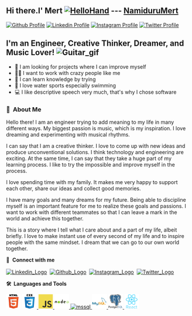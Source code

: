 ## Hi there.I' Mert <a target="_blank" href="https://www.instagram.com/mertnamiduru/"> <img src="https://media.tenor.com/oqXocliEYAMAAAAi/hello-yellow.gif" alt="HelloHand" width="5%" /></a> --- <a  href="https://github.com/NamiduruMert">NamiduruMert</a>

<a target="_blank" href="https://github.com/NamiduruMert"
      ><img
        height="34px"
        width="135px"
        alt="Github Profile"
        src="https://img.shields.io/twitter/follow/NamiduruMert?label=Follow%20Me&logo=github&logoColor=black&style=social"
    /></a>
    <a target="_blank" href="https://tr.linkedin.com/in/mert-namiduru">
      <img
        height="34px"
        width="175px"
        alt="Linkedin Profile"
        src="https://img.shields.io/twitter/url?color=gray&label=Make%20a%20Connection&logo=linkedin&logoColor=cyan&style=plastic&url=https%3A%2F%2Fhelp.twitter.com%2Ftr%2Fusing-twitter%2Ftweet-and-moment-url"
    /></a>
    <a target="_blank" href="https://tr.linkedin.com/in/mert-namiduru">
      <img
        height="34px"
        alt="Instagram Profile"
        src="https://img.shields.io/twitter/follow/shields_io?color=gray&label=Instagram&logo=instagram&logoColor=red&style=for-the-badge"
    /></a>
    <a target="_blank" href="https://tr.linkedin.com/in/mert-namiduru">
      <img
        height="34px"
        alt="Twitter Profile"
        src="https://img.shields.io/twitter/follow/shields_io?color=gray&label=Twitter&logo=twitter&style=social"
    /></a>
    
## I'm an Engineer, Creative Thinker, Dreamer, and Music Lover! <img width="5%" src="https://media.tenor.com/0Kvj5sTc1IsAAAAi/raf-rafs.gif" alt="Guitar_gif">

- :eyes: I am looking for projects where I can improve myself
- :zombie_man: I want to work with crazy people like me
- :green_book: I can learn knowledge by trying
- :diving_mask: I love water sports especially swimming
- :computer: I like descriptive speech very much, that's why I chose software

### :mag_right:&nbsp; About Me

Hello there! I am an engineer trying to add meaning to my life in many different ways. My biggest passion is music, which is my inspiration. I love dreaming and experimenting with musical rhythms.

I can say that I am a creative thinker. I love to come up with new ideas and produce unconventional solutions. I think technology and engineering are exciting. At the same time, I can say that they take a huge part of my learning process. I like to try the impossible and improve myself in the process.

I love spending time with my family. It makes me very happy to support each other, share our ideas and collect good memories.

I have many goals and many dreams for my future. Being able to discipline myself is an important feature for me to realize these goals and passions. I want to work with different teammates so that I can leave a mark in the world and achieve this together.

This is a story where I tell what I care about and a part of my life, albeit briefly. I love to make instant use of every second of my life and to inspire people with the same mindset. I dream that we can go to our own world together.



🔗 &nbsp;**Connect with me**
<p align="left">
<a href="https://www.linkedin.com/in/mert-namiduru/" target="blank"><img align="center" src="https://raw.githubusercontent.com/rahuldkjain/github-profile-readme-generator/master/src/images/icons/Social/linked-in-alt.svg" alt="Linkedin_Logo" height="30" width="40" /></a>&nbsp;
<a href="https://github.com/NamiduruMert" target="blank"><img align="center" src="https://cdn4.iconfinder.com/data/icons/iconsimple-logotypes/512/github-1024.png" alt="Github_Logo" height="30" width="40" /></a>&nbsp;
<a href="https://www.instagram.com/mertnamiduru/" target="blank"><img align="center" src="https://raw.githubusercontent.com/rahuldkjain/github-profile-readme-generator/master/src/images/icons/Social/instagram.svg" alt="Instagram_Logo" height="30" width="40" /></a>&nbsp;
<a href="https://twitter.com/MertNamiduru" target="blank"><img align="center" src="https://raw.githubusercontent.com/rahuldkjain/github-profile-readme-generator/master/src/images/icons/Social/twitter.svg" alt="Twitter_Logo" height="30" width="40" /></a>&nbsp;
      

 <b>🛠️&nbsp;&nbsp;Languages&nbsp;and&nbsp;Tools</b>
  <br/>
  <p align="left"><a href="https://www.w3schools.com/html/" target="_blank"> <img src="https://raw.githubusercontent.com/devicons/devicon/master/icons/html5/html5-original-wordmark.svg" alt="html5" width="40" height="40"/></a> <a href="https://www.w3schools.com/css/" target="_blank"> <img src="https://raw.githubusercontent.com/devicons/devicon/master/icons/css3/css3-original-wordmark.svg" alt="css3" width="40" height="40"/> </a><a href="https://developer.mozilla.org/en-US/docs/Web/JavaScript" target="_blank"> <img src="https://raw.githubusercontent.com/devicons/devicon/master/icons/javascript/javascript-original.svg" alt="javascript" width="40" height="40"/> </a><a href="https://nodejs.org" target="_blank"> <img src="https://raw.githubusercontent.com/devicons/devicon/master/icons/nodejs/nodejs-original-wordmark.svg" alt="nodejs" width="40" height="40"/> </a><a href="https://www.microsoft.com/en-us/sql-server" target="_blank"> <img src="https://www.svgrepo.com/show/303229/microsoft-sql-server-logo.svg" alt="mssql" width="40" height="40"/> </a> </a> <a href="https://www.mysql.com/" target="_blank"> <img src="https://raw.githubusercontent.com/devicons/devicon/master/icons/mysql/mysql-original-wordmark.svg" alt="mysql" width="40" height="40"/> </a><a href="https://www.postgresql.org" target="_blank"> <img src="https://raw.githubusercontent.com/devicons/devicon/master/icons/postgresql/postgresql-original-wordmark.svg" alt="postgresql" width="40" height="40"/> </a><a href="https://reactjs.org/" target="_blank"> <img src="https://raw.githubusercontent.com/devicons/devicon/master/icons/react/react-original-wordmark.svg" alt="react" width="40" height="40"/> </a></p>

</details>





    

    
